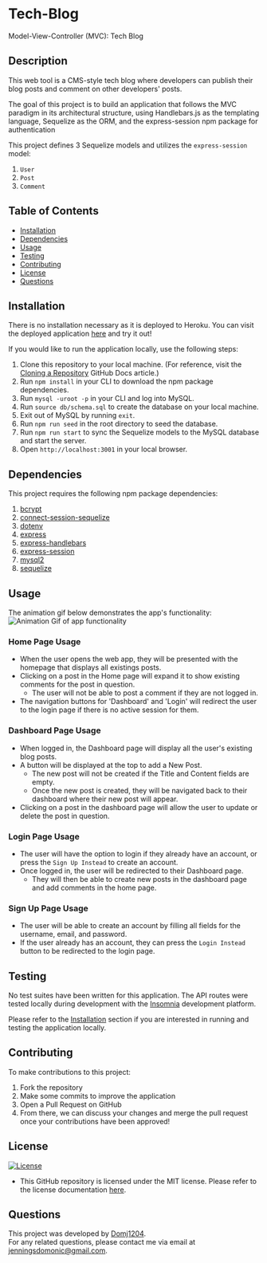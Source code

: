 # Tech-Blog
Model-View-Controller (MVC): Tech Blog

## Description 

This web tool is a CMS-style tech blog where developers can publish their blog posts and comment on other developers' posts.

The goal of this project is to build an application that follows the MVC paradigm in its architectural structure, using Handlebars.js as the templating language, Sequelize as the ORM, and the express-session npm package for authentication

This project defines 3 Sequelize models and utilizes the `express-session` model: 
1. `User`
2. `Post`
3. `Comment`


## Table of Contents 
- [Installation](#installation)
- [Dependencies](#dependencies)
- [Usage](#usage)
- [Testing](#testing)
- [Contributing](#contributing)
- [License](#license)
- [Questions](#questions)
  
## Installation 

There is no installation necessary as it is deployed to Heroku. You can visit the deployed application [here](https://dymoy-mvc-tech-blog-f7331d8522c8.herokuapp.com/) and try it out! 

If you would like to run the application locally, use the following steps:
1. Clone this repository to your local machine. (For reference, visit the [Cloning a Repository](https://docs.github.com/en/repositories/creating-and-managing-repositories/cloning-a-repository) GitHub Docs article.)
2. Run `npm install` in your CLI to download the npm package dependencies. 
3. Run `mysql -uroot -p` in your CLI and log into MySQL.
4. Run `source db/schema.sql` to create the database on your local machine.
5. Exit out of MySQL by running `exit`.
6. Run `npm run seed` in the root directory to seed the database.
7. Run `npm run start` to sync the Sequelize models to the MySQL database and start the server.
8. Open `http://localhost:3001` in your local browser. 
  
## Dependencies
This project requires the following npm package dependencies:
1. [bcrypt](https://www.npmjs.com/package/bcrypt)
2. [connect-session-sequelize](https://www.npmjs.com/package/connect-session-sequelize)
3. [dotenv](https://www.npmjs.com/package/dotenv)
4. [express](https://www.npmjs.com/package/express)
5. [express-handlebars](https://www.npmjs.com/package/express-handlebars)
6. [express-session](https://www.npmjs.com/package/express-session)
7. [mysql2](https://www.npmjs.com/package/mysql2)
8. [sequelize](https://www.npmjs.com/package/sequelize)

## Usage 

The animation gif below demonstrates the app's functionality:  
![Animation Gif of app functionality](./Assets/mvc_tech_blog_gif.gif)  

### Home Page Usage
- When the user opens the web app, they will be presented with the homepage that displays all existings posts. 
- Clicking on a post in the Home page will expand it to show existing comments for the post in question. 
    - The user will not be able to post a comment if they are not logged in.
- The navigation buttons for 'Dashboard' and 'Login' will redirect the user to the login page if there is no active session for them. 

### Dashboard Page Usage 
- When logged in, the Dashboard page will display all the user's existing blog posts.
- A button will be displayed at the top to add a New Post.
    - The new post will not be created if the Title and Content fields are empty.
    - Once the new post is created, they will be navigated back to their dashboard where their new post will appear.
- Clicking on a post in the dashboard page will allow the user to update or delete the post in question.

### Login Page Usage 
- The user will have the option to login if they already have an account, or press the `Sign Up Instead` to create an account. 
- Once logged in, the user will be redirected to their Dashboard page. 
    - They will then be able to create new posts in the dashboard page and add comments in the home page.

### Sign Up Page Usage
- The user will be able to create an account by filling all fields for the username, email, and password.
- If the user already has an account, they can press the `Login Instead` button to be redirected to the login page.

## Testing 
No test suites have been written for this application. The API routes were tested locally during development with the [Insomnia](https://docs.insomnia.rest/) development platform.  

Please refer to the [Installation](#installation) section if you are interested in running and testing the application locally.

## Contributing
To make contributions to this project:  
1. Fork the repository  
2. Make some commits to improve the application
3. Open a Pull Request on GitHub
4. From there, we can discuss your changes and merge the pull request once your contributions have been approved!

## License 
[![License](https://img.shields.io/badge/License-MIT-yellow.svg)](https://opensource.org/licenses/MIT)
- This GitHub repository is licensed under the MIT license. Please refer to the license documentation [here](https://opensource.org/licenses/MIT).
  
## Questions
This project was developed by [Domj1204](https://github.com/domj1204).  
For any related questions, please contact me via email at <jenningsdomonic@gmail.com>.